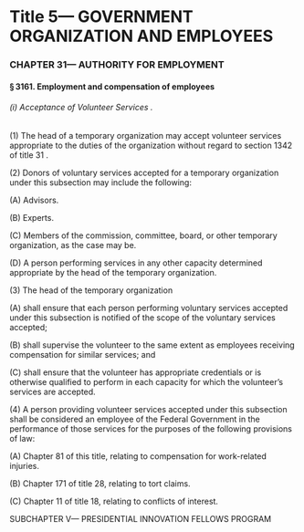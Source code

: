 
# Title 5— GOVERNMENT ORGANIZATION AND EMPLOYEES
### CHAPTER 31— AUTHORITY FOR EMPLOYMENT
#### § 3161. Employment and compensation of employees
###### (i) Acceptance of Volunteer Services .

(1) The head of a temporary organization may accept volunteer services appropriate to the duties of the organization without regard to section 1342 of title 31 .

(2) Donors of voluntary services accepted for a temporary organization under this subsection may include the following:

(A) Advisors.

(B) Experts.

(C) Members of the commission, committee, board, or other temporary organization, as the case may be.

(D) A person performing services in any other capacity determined appropriate by the head of the temporary organization.

(3) The head of the temporary organization

(A) shall ensure that each person performing voluntary services accepted under this subsection is notified of the scope of the voluntary services accepted;

(B) shall supervise the volunteer to the same extent as employees receiving compensation for similar services; and

(C) shall ensure that the volunteer has appropriate credentials or is otherwise qualified to perform in each capacity for which the volunteer’s services are accepted.

(4) A person providing volunteer services accepted under this subsection shall be considered an employee of the Federal Government in the performance of those services for the purposes of the following provisions of law:

(A) Chapter 81 of this title, relating to compensation for work-related injuries.

(B) Chapter 171 of title 28, relating to tort claims.

(C) Chapter 11 of title 18, relating to conflicts of interest.

SUBCHAPTER V— PRESIDENTIAL INNOVATION FELLOWS PROGRAM
